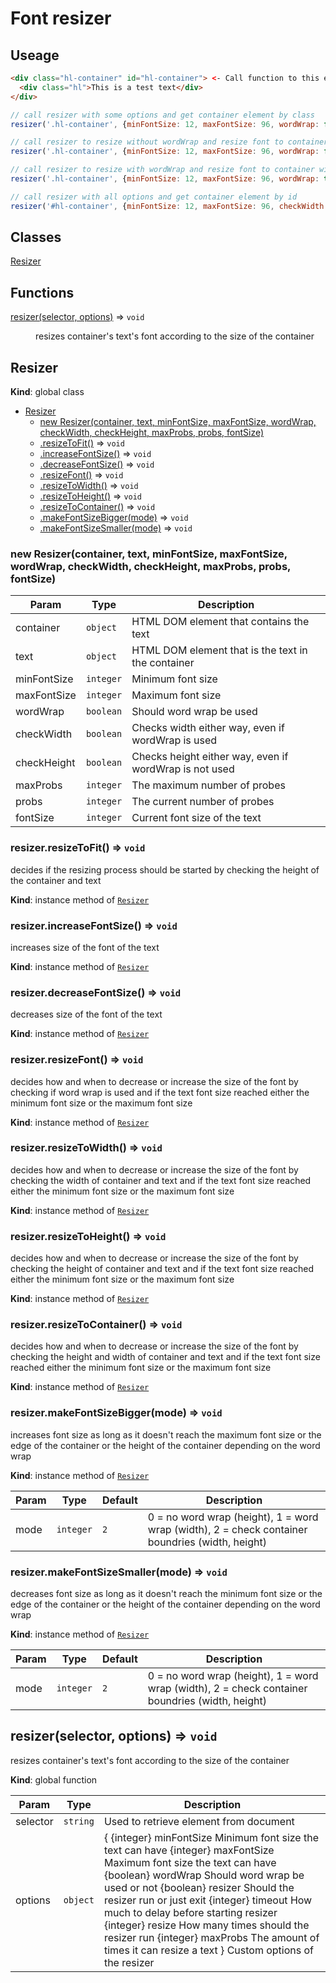 # Font resizer
## Useage
```html
<div class="hl-container" id="hl-container"> <- Call function to this element
  <div class="hl">This is a test text</div>
</div>
```
```js
// call resizer with some options and get container element by class
resizer('.hl-container', {minFontSize: 12, maxFontSize: 96, wordWrap: false});

// call resizer to resize without wordWrap and resize font to container height
resizer('.hl-container', {minFontSize: 12, maxFontSize: 96, wordWrap: false, checkHeight: true});

// call resizer to resize with wordWrap and resize font to container width
resizer('.hl-container', {minFontSize: 12, maxFontSize: 96, wordWrap: true, checkWidth: true});

// call resizer with all options and get container element by id
resizer('#hl-container', {minFontSize: 12, maxFontSize: 96, checkWidth: false, checkHeight: false, wordWrap: false, resizer: true, timeout: 150, resize: 1, maxProbs: 300});
```

## Classes

<dl>
<dt><a href="#Resizer">Resizer</a></dt>
<dd></dd>
</dl>

## Functions

<dl>
<dt><a href="#resizer">resizer(selector, options)</a> ⇒ <code>void</code></dt>
<dd><p>resizes container&#39;s text&#39;s font according
to the size of the container</p>
</dd>
</dl>

<a name="Resizer"></a>

## Resizer
**Kind**: global class  

* [Resizer](#Resizer)
    * [new Resizer(container, text, minFontSize, maxFontSize, wordWrap, checkWidth, checkHeight, maxProbs, probs, fontSize)](#new_Resizer_new)
    * [.resizeToFit()](#Resizer+resizeToFit) ⇒ <code>void</code>
    * [.increaseFontSize()](#Resizer+increaseFontSize) ⇒ <code>void</code>
    * [.decreaseFontSize()](#Resizer+decreaseFontSize) ⇒ <code>void</code>
    * [.resizeFont()](#Resizer+resizeFont) ⇒ <code>void</code>
    * [.resizeToWidth()](#Resizer+resizeToWidth) ⇒ <code>void</code>
    * [.resizeToHeight()](#Resizer+resizeToHeight) ⇒ <code>void</code>
    * [.resizeToContainer()](#Resizer+resizeToContainer) ⇒ <code>void</code>
    * [.makeFontSizeBigger(mode)](#Resizer+makeFontSizeBigger) ⇒ <code>void</code>
    * [.makeFontSizeSmaller(mode)](#Resizer+makeFontSizeSmaller) ⇒ <code>void</code>

<a name="new_Resizer_new"></a>

### new Resizer(container, text, minFontSize, maxFontSize, wordWrap, checkWidth, checkHeight, maxProbs, probs, fontSize)

| Param | Type | Description |
| --- | --- | --- |
| container | <code>object</code> | HTML DOM element that contains the text |
| text | <code>object</code> | HTML DOM element that is the text in the container |
| minFontSize | <code>integer</code> | Minimum font size |
| maxFontSize | <code>integer</code> | Maximum font size |
| wordWrap | <code>boolean</code> | Should word wrap be used |
| checkWidth | <code>boolean</code> | Checks width either way, even if wordWrap is used |
| checkHeight | <code>boolean</code> | Checks height either way, even if wordWrap is not used |
| maxProbs | <code>integer</code> | The maximum number of probes |
| probs | <code>integer</code> | The current number of probes |
| fontSize | <code>integer</code> | Current font size of the text |

<a name="Resizer+resizeToFit"></a>

### resizer.resizeToFit() ⇒ <code>void</code>
decides if the resizing process
should be started by checking the
height of the container and text

**Kind**: instance method of [<code>Resizer</code>](#Resizer)  
<a name="Resizer+increaseFontSize"></a>

### resizer.increaseFontSize() ⇒ <code>void</code>
increases size of the font of the text

**Kind**: instance method of [<code>Resizer</code>](#Resizer)  
<a name="Resizer+decreaseFontSize"></a>

### resizer.decreaseFontSize() ⇒ <code>void</code>
decreases size of the font of the text

**Kind**: instance method of [<code>Resizer</code>](#Resizer)  
<a name="Resizer+resizeFont"></a>

### resizer.resizeFont() ⇒ <code>void</code>
decides how and when to decrease or increase the size of the font
by checking if word wrap is used and if the text font size
reached either the minimum font size or the maximum font size

**Kind**: instance method of [<code>Resizer</code>](#Resizer)  
<a name="Resizer+resizeToWidth"></a>

### resizer.resizeToWidth() ⇒ <code>void</code>
decides how and when to decrease or increase the size of the font
by checking the width of container and text and if the text font size
reached either the minimum font size or the maximum font size

**Kind**: instance method of [<code>Resizer</code>](#Resizer)  
<a name="Resizer+resizeToHeight"></a>

### resizer.resizeToHeight() ⇒ <code>void</code>
decides how and when to decrease or increase the size of the font
by checking the height of container and text and if the text font size
reached either the minimum font size or the maximum font size

**Kind**: instance method of [<code>Resizer</code>](#Resizer)  
<a name="Resizer+resizeToContainer"></a>

### resizer.resizeToContainer() ⇒ <code>void</code>
decides how and when to decrease or increase the size of the font
by checking the height and width of container and text and if the text font size
reached either the minimum font size or the maximum font size

**Kind**: instance method of [<code>Resizer</code>](#Resizer)  
<a name="Resizer+makeFontSizeBigger"></a>

### resizer.makeFontSizeBigger(mode) ⇒ <code>void</code>
increases font size as long as it doesn't reach
the maximum font size or the edge of the container
or the height of the container depending on the word wrap

**Kind**: instance method of [<code>Resizer</code>](#Resizer)  

| Param | Type | Default | Description |
| --- | --- | --- | --- |
| mode | <code>integer</code> | <code>2</code> | 0 = no word wrap (height), 1 = word wrap (width), 2 = check container boundries (width, height) |

<a name="Resizer+makeFontSizeSmaller"></a>

### resizer.makeFontSizeSmaller(mode) ⇒ <code>void</code>
decreases font size as long as it doesn't reach
the minimum font size or the edge of the container
or the height of the container depending on the word wrap

**Kind**: instance method of [<code>Resizer</code>](#Resizer)  

| Param | Type | Default | Description |
| --- | --- | --- | --- |
| mode | <code>integer</code> | <code>2</code> | 0 = no word wrap (height), 1 = word wrap (width), 2 = check container boundries (width, height) |

<a name="resizer"></a>

## resizer(selector, options) ⇒ <code>void</code>
resizes container's text's font according
to the size of the container

**Kind**: global function  

| Param | Type | Description |
| --- | --- | --- |
| selector | <code>string</code> | Used to retrieve element from document |
| options | <code>object</code> | {   {integer} minFontSize Minimum font size the text can have   {integer} maxFontSize Maximum font size the text can have   {boolean} wordWrap Should word wrap be used or not   {boolean} resizer Should the resizer run or just exit   {integer} timeout How much to delay before starting resizer   {integer} resize How many times should the resizer run   {integer} maxProbs The amount of times it can resize a text } Custom options of the resizer |

